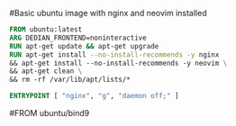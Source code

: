 #Basic ubuntu image with nginx and neovim installed

```Dockerfile
FROM ubuntu:latest
ARG DEDIAN_FRONTEND=noninteractive
RUN apt-get update && apt-get upgrade
RUN apt-get install --no-install-recommends -y nginx
&& apt-get install --no-install-recommends -y neovim \
&& apt-get clean \
&& rm -rf /var/lib/apt/lists/*

ENTRYPOINT [ "nginx", "g", "daemon off;" ]
```
#FROM ubuntu/bind9